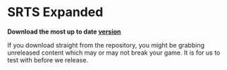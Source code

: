 # SRTS Expanded

**Download the most up to date [version](https://github.com/Neceros/SRTS-Expanded/releases/latest)**

If you download straight from the repository, you might be grabbing unreleased content which may or may not break your game. It is for us to test with before we release.
